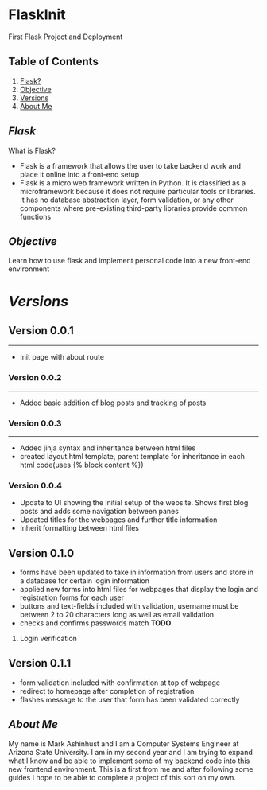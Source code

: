 # FlaskInit
First Flask Project and Deployment


## **Table of Contents**
1. [Flask?](https://github.com/Markay12/FlaskInit#flask)
2. [Objective](https://github.com/Markay12/FlaskInit#objective)
3. [Versions](https://github.com/Markay12/FlaskInit#versions)
4. [About Me](https://github.com/Markay12/FlaskInit#about-me)

## *Flask*
What is Flask?
- Flask is a framework that allows the user to take backend work and place it online into a front-end setup
- Flask is a micro web framework written in Python. It is classified as a microframework because it does not require particular tools or libraries. It has no database abstraction layer, form validation, or any other components where pre-existing third-party libraries provide common functions

## *Objective*
Learn how to use flask and implement personal code into a new front-end environment

# *Versions*

## Version 0.0.1
---
- Init page with about route 

### Version 0.0.2
---
- Added basic addition of blog posts and tracking of posts

### Version 0.0.3
---
- Added jinja syntax and inheritance between html files
- created layout.html template, parent template for inheritance in each html code(uses {% block content %})

### Version 0.0.4
- Update to UI showing the initial setup of the website. Shows first blog posts and adds some navigation between panes
- Updated titles for the webpages and further title information
- Inherit formatting between html files

## Version 0.1.0
- forms have been updated to take in information from users and store in a database for certain login information
- applied new forms into html files for webpages that display the login and registration forms for each user
- buttons and text-fields included with validation, username must be between 2 to 20 characters long as well as email validation
- checks and confirms passwords match
**TODO**
1. Login verification

## Version 0.1.1
- form validation included with confirmation at top of webpage
- redirect to homepage after completion of registration
- flashes message to the user that form has been validated correctly

## *About Me*

My name is Mark Ashinhust and I am a Computer Systems Engineer at Arizona State University. I am in my second year and I am trying to expand what I know and be able to implement some of my backend code into this new frontend environment. This is a first from me and after following some guides I hope to be able to complete a project of this sort on my own.